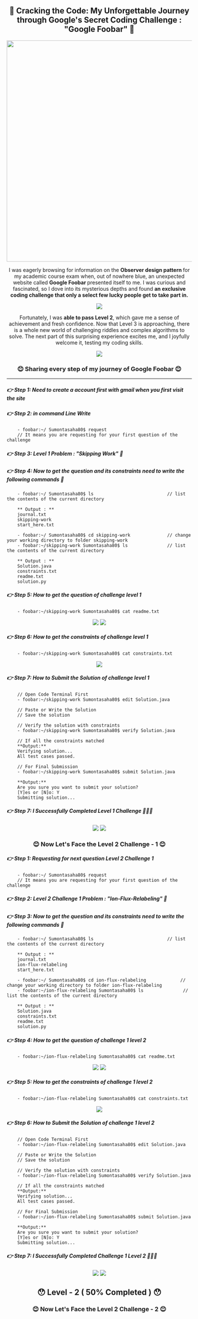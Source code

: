  
 <div align = "center">
 
<h2>🧐 Cracking the Code: My Unforgettable Journey through Google's Secret Coding Challenge : "Google Foobar" 🧐 </h2> 

<img src = "Intro/gg.png" width =600px>
<br>

<p>
I was eagerly browsing for information on the <b>Observer design pattern </b>for my academic course exam when, out of nowhere blue, an unexpected website called <b>Google Foobar </b>presented itself to me. I was curious and fascinated, so I dove into its mysterious depths and found <b>an exclusive coding challenge that only a select few lucky people get to take part in.</b>
</p>
 
<img src = "Intro/1.png">
<br>

Fortunately, I was <b>able to pass Level 2</b>, which gave me a sense of achievement and fresh confidence. Now that Level 3 is approaching, there is a whole new world of challenging riddles and complex algorithms to solve. The next part of this surprising experience excites me, and I joyfully welcome it, testing my coding skills.

<img src = "Intro/2.png">


<h3>😊 Sharing every step of my journey of Google Foobar 😊</h3>

</div>

<hr>


##### 👉 Step 1: Need to create a account first with gmail when you first visit the site 

##### 👉 Step 2: in command Line Write
```code
    - foobar:~/ Sumontasaha80$ request      
    // It means you are requesting for your first question of the challenge
```

##### 👉 Step 3: Level 1 Problem : "Skipping Work" 🙁

##### 👉 Step 4: Now to get the question and its constraints need to write the following commands 🙁
```code
    - foobar:~/ Sumontasaha80$ ls                            // list the contents of the current directory

    ** Output : **
    journal.txt
    skipping-work
    start_here.txt

    - foobar:~/ Sumontasaha80$ cd skipping-work              // change your working directory to folder skipping-work
    - foobar:~/skipping-work Sumontasaha80$ ls               // list the contents of the current directory
    
    ** Output : **
    Solution.java
    constraints.txt
    readme.txt
    solution.py
```

##### 👉 Step 5: How to get the question of challenge level 1
```code
    - foobar:~/skipping-work Sumontasaha80$ cat readme.txt
```
<div align = "center">
<img src = "Level1/Question.png">
<img src = "Level1/Testcases.png">
</div>

##### 👉 Step 6: How to get the constraints of challenge level 1
```code
    - foobar:~/skipping-work Sumontasaha80$ cat constraints.txt
```
<div align = "center">
<img src = "Level1/Constraints.png">
</div>

##### 👉 Step 7: How to Submit the Solution of challenge level 1
```code
    // Open Code Terminal First
    - foobar:~/skipping-work Sumontasaha80$ edit Solution.java

    // Paste or Write the Solution    
    // Save the solution

    // Verify the solution with constraints
    - foobar:~/skipping-work Sumontasaha80$ verify Solution.java

    // If all the constraints matched
    **Output:**
    Verifying solution...
    All test cases passed. 

    // For Final Submission 
    - foobar:~/skipping-work Sumontasaha80$ submit Solution.java

    **Output:**
    Are you sure you want to submit your solution?
    [Y]es or [N]o: Y
    Submitting solution...

```



##### 👉 Step 7: I Successfully Completed Level 1 Challenge 🥳🥳🥳

<div align = "center">
<img src = "Level1/Pass1.png">
<img src = "Level1/Pass2.png">
</div>




 <div align = "center">

 <h3>😊 Now Let's Face the Level 2 Challenge - 1 😊</h3>

</div>


##### 👉 Step 1: Requesting for next question Level 2 Challenge 1
```code
    - foobar:~/ Sumontasaha80$ request      
    // It means you are requesting for your first question of the challenge
```

##### 👉 Step 2: Level 2 Challenge 1 Problem : "Ion-Flux-Relabeling" 🙁

##### 👉 Step 3: Now to get the question and its constraints need to write the following commands 🙁
```code
    - foobar:~/ Sumontasaha80$ ls                            // list the contents of the current directory

    ** Output : **
    journal.txt
    ion-flux-relabeling
    start_here.txt

    - foobar:~/ Sumontasaha80$ cd ion-flux-relabeling             // change your working directory to folder ion-flux-relabeling
    - foobar:~/ion-flux-relabeling Sumontasaha80$ ls               // list the contents of the current directory
    
    ** Output : **
    Solution.java
    constraints.txt
    readme.txt
    solution.py
```

##### 👉 Step 4: How to get the question of challenge 1 level 2
```code
    - foobar:~/ion-flux-relabeling Sumontasaha80$ cat readme.txt
```
<div align = "center">
<img src = "Level21/Question.png">
<img src = "Level21/Testcases.png">
</div>

##### 👉 Step 5: How to get the constraints of challenge 1 level 2
```code
    - foobar:~/ion-flux-relabeling Sumontasaha80$ cat constraints.txt
```
<div align = "center">
<img src = "Level21/Constraints.png">
</div>

##### 👉 Step 6: How to Submit the Solution of challenge 1 level 2
```code
    // Open Code Terminal First
    - foobar:~/ion-flux-relabeling Sumontasaha80$ edit Solution.java

    // Paste or Write the Solution    
    // Save the solution

    // Verify the solution with constraints
    - foobar:~/ion-flux-relabeling Sumontasaha80$ verify Solution.java

    // If all the constraints matched
    **Output:**
    Verifying solution...
    All test cases passed. 

    // For Final Submission 
    - foobar:~/ion-flux-relabeling Sumontasaha80$ submit Solution.java

    **Output:**
    Are you sure you want to submit your solution?
    [Y]es or [N]o: Y
    Submitting solution...

```



##### 👉 Step 7: I Successfully Completed Challenge 1 Level 2 🥳🥳🥳

<div align = "center">
<img src = "Level21/L21.png">
<img src = "Level21/L22.png">
</div>


 <div align = "center">

 <h2>😯 Level - 2 ( 50% Completed ) 😯</h2>

 <h3>😊 Now Let's Face the Level 2 Challenge - 2 😊</h3>

</div>